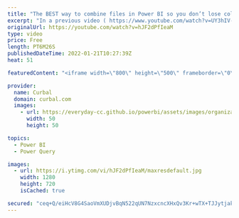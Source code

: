 ```yaml
---
title: "The BEST way to combine files in Power BI so you don’t lose columns - Part 2"
excerpt: "In a previous video ( https://www.youtube.com/watch?v=UY3hIV-THcg ) , I showed you how to combine files without losing columns and you had a ton of questions that I will address in this video:  How to promote headers inside a table How that will prevent columns from combining the wrong way How to add"
originalUrl: https://youtube.com/watch?v=hJF2dPfIeaM
type: video
price: Free
length: PT6M26S
publishedDateTime: 2022-01-21T10:27:39Z
heat: 51

featuredContent: "<iframe width=\"800\" height=\"500\" frameborder=\"0\" src=\"https://www.youtube.com/embed/hJF2dPfIeaM\" allow=\"accelerometer; autoplay; encrypted-media; gyroscope; picture-in-picture\" allowfullscreen></iframe>"

provider:
  name: Curbal
  domain: curbal.com
  images:
    - url: https://everyday-cc.github.io/powerbi/assets/images/organizations/curbal.com-50x50.jpg
      width: 50
      height: 50

topics:
  - Power BI
  - Power Query

images:
  - url: https://i.ytimg.com/vi/hJF2dPfIeaM/maxresdefault.jpg
    width: 1280
    height: 720
    isCached: true

secured: "ceq+Q/eiHcV8G4SaoVmXUDjvBqN522qUN7NzxcncXHxQv3Kr+wTX+TJJytjakZaki0bscqIPBOpFl2LHnWDtTIqgtghSYXIbGdaIt79tq/znO5TSwtdY9EJWi89z4S2KF37eEPQhXEhqPQGI1t4lu9MVJYS+Xh/bcWQZAmVkZ7uVggvtlG5d7rU90LjB+bmwH7mKdrRBmOfFqMlgukZYEwv709r4z7Q9ofs36j3CpXucz+q4zMX5oGZwpwY4AJUUIVN83ztWXCLY5S/ITbgkDAJgF620VaQjvHh3ZPUlHlfHgRtL7tW/me8BywqDta7wgyMXauR2xjblEvOzw/F5xGuNjNMoLhwqnfnsm7VgQ6NBqZTFG5sbXgbIsDkcq35PDETjChoYZ8t6uEN8vn+vZ13Ugcnb6cGjI0KtdSQiK4o=;eYWD6KTPl+5f435z2/PW2Q=="
---
```


